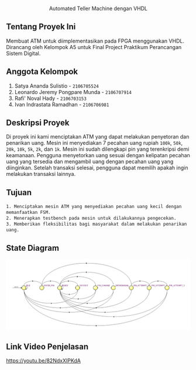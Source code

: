 <p align="center">
  Automated Teller Machine dengan VHDL
</p>

## Tentang Proyek Ini
Membuat ATM untuk diimplementasikan pada FPGA menggunakan VHDL. 
<br> Dirancang oleh Kelompok A5 untuk Final Project Praktikum Perancangan Sistem Digital.

## Anggota Kelompok
 1. Satya Ananda Sulistio - `2106705524`
 2. Leonardo Jeremy Pongpare Munda - `2106707914`
 3. Rafi' Noval Hady - `2106703153`
 4. Ivan Indrastata Ramadhan - `2106706981`
 
## Deskripsi Proyek
Di proyek ini kami menciptakan ATM yang dapat melakukan penyetoran dan penarikan uang. Mesin ini menyediakan 7 pecahan uang rupiah `100k`, `50k`, `20k`, `10k`, `5k`, `2k`, dan `1k`. Mesin ini sudah dilengkapi pin yang terenkripsi demi keamanaan. Pengguna menyetorkan uang sesuai dengan kelipatan pecahan uang yang tersedia dan mengambil uang dengan pecahan uang yang diinginkan. Setelah transaksi selesai, pengguna dapat memilih apakah ingin melakukan transaksi lainnya.

## Tujuan
```
1. Menciptakan mesin ATM yang menyediakan pecahan uang kecil dengan memanfaatkan FSM.
2. Menerapkan testbench pada mesin untuk dilakukannya pengecekan.
3. Memberikan fleksibilitas bagi masyarakat dalam melakukan penarikan uang.
```

## State Diagram
![State Diagram](FSM_synthesized.jpg)

## Link Video Penjelasan
https://youtu.be/82NdxXIPKdA
